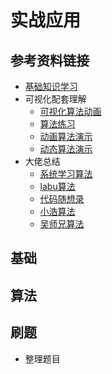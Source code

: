 
# 实战应用

## 参考资料链接

- [基础知识学习](/notebook/docs/computer/code-design/data-structure)
- 可视化配套理解
  - [可视化算法动画](https://www.cs.usfca.edu/~galles/visualization/Algorithms.html)
  - [算法练习](https://visualgo.net/zh/list)
  - [动画算法演示](http://littlesvr.ca/dsa-html5-animations/sorting.php)
  - [动态算法演示](https://algorithm-visualizer.org/backtracking/hamiltonean-cycles)
- 大佬总结
  - [系统学习算法](https://www.zhihu.com/question/20588261/answer/926157817)
  - [labu算法](https://labuladong.gitee.io/algo/)
  - [代码随想录](https://programmercarl.com/)
  - [小浩算法](https://www.geekxh.com/0.0.%E5%AD%A6%E4%B9%A0%E9%A1%BB%E7%9F%A5/01.html)
  - [吴师兄算法](https://blog.algomooc.com/)

## 基础

## 算法

## 刷题

- 整理题目
